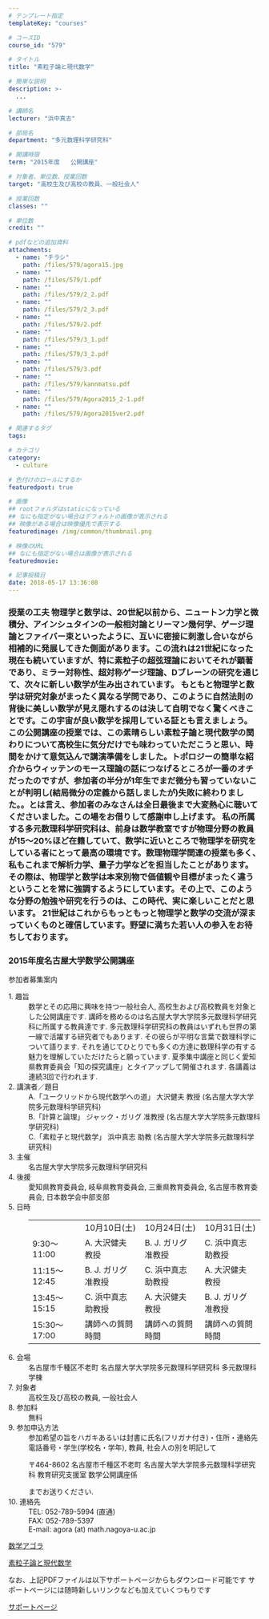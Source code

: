 ```yaml
---
# テンプレート指定
templateKey: "courses"

# コースID
course_id: "579"

# タイトル
title: "素粒子論と現代数学"

# 簡単な説明
description: >-
  ...

# 講師名
lecturer: "浜中真志"

# 部局名
department: "多元数理科学研究科"

# 開講時限
term: "2015年度	公開講座"

# 対象者、単位数、授業回数
target: "高校生及び高校の教員、一般社会人"

# 授業回数
classes: ""

# 単位数
credit: ""

# pdfなどの追加資料
attachments: 
  - name: "チラシ" 
    path: /files/579/agora15.jpg
  - name: "" 
    path: /files/579/1.pdf
  - name: "" 
    path: /files/579/2_2.pdf
  - name: "" 
    path: /files/579/2_3.pdf
  - name: "" 
    path: /files/579/2.pdf
  - name: "" 
    path: /files/579/3_1.pdf
  - name: "" 
    path: /files/579/3_2.pdf
  - name: "" 
    path: /files/579/3.pdf
  - name: "" 
    path: /files/579/kannmatsu.pdf
  - name: "" 
    path: /files/579/Agora2015_2-1.pdf
  - name: "" 
    path: /files/579/Agora2015ver2.pdf

# 関連するタグ
tags:

# カテゴリ
category:
  - culture

# 色付けのロールにするか
featuredpost: true

# 画像
## rootフォルダはstaticになっている
## なにも指定がない場合はデフォルトの画像が表示される
## 映像がある場合は映像優先で表示する
featuredimage: /img/common/thumbnail.png

# 映像のURL
## なにも指定がない場合は画像が表示される
featuredmovie: 

# 記事投稿日
date: 2018-05-17 13:36:08
---
```


### 授業の工夫 物理学と数学は、20世紀以前から、ニュートン力学と微積分、アインシュタインの一般相対論とリーマン幾何学、ゲージ理論とファイバー束といったように、互いに密接に刺激し合いながら相補的に発展してきた側面があります。この流れは21世紀になった現在も続いていますが、特に素粒子の超弦理論においてそれが顕著であり、ミラー対称性、超対称ゲージ理論、Dブレーンの研究を通じて、次々に新しい数学が生み出されています。 もともと物理学と数学は研究対象がまったく異なる学問であり、このように自然法則の背後に美しい数学が見え隠れするのは決して自明でなく驚くべきことです。この宇宙が良い数学を採用している証とも言えましょう。 この公開講座の授業では、この素晴らしい素粒子論と現代数学の関わりについて高校生に気分だけでも味わっていただこうと思い、時間をかけて意気込んで講演準備をしました。トポロジーの簡単な紹介からウィッテンのモース理論の話につなげるところが一番のオチだったのですが、参加者の半分が1年生でまだ微分も習っていないことが判明し(結局微分の定義から話しましたが)失敗に終わりました。。とは言え、参加者のみなさんは全日最後まで大変熱心に聴いてくださいました。この場をお借りして感謝申し上げます。 私の所属する多元数理科学研究科は、前身は数学教室ですが物理分野の教員が15～20%ほど在籍していて、数学に近いところで物理学を研究をしている者にとって最高の環境です。数理物理学関連の授業も多く、私もこれまで解析力学、量子力学などを担当したことがあります。その際は、物理学と数学は本来別物で価値観や目標がまったく違うということを常に強調するようにしています。その上で、このような分野の勉強や研究を行うのは、この時代、実に楽しいことだと思います。 21世紀はこれからもっともっと物理学と数学の交流が深まっていくものと確信しています。野望に満ちた若い人の参入をお待ちしております。



### 2015年度名古屋大学数学公開講座

参加者募集案内

<dl>
<dt>
1. 趣旨
</dt>

<dd>
数学とその応用に興味を持つ一般社会人, 高校生および高校教員を対象とした公開講座です. 講師を務めるのは名古屋大学大学院多元数理科学研究科に所属する教員達です. 多元数理科学研究科の教員はいずれも世界の第一線で活躍する研究者でもあります. その彼らが平明な言葉で数理科学について語ります. それを通じてひとりでも多くの方達に数理科学の有する魅力を理解していただけたらと願っています. 夏季集中講座と同じく愛知県教育委員会「知の探究講座」とタイアップして開催されます. 各講義は連続3回で行われます.
</dd>

<dt>
2. 講演者／題目
</dt>

<dd>
A.「ユークリッドから現代数学への道」 大沢健夫 教授 (名古屋大学大学院多元数理科学研究科)
</dd>

<dd>
B.「計算と論理」 ジャック・ガリグ 准教授 (名古屋大学大学院多元数理科学研究科)
</dd>

<dd>
C.「素粒子と現代数学」 浜中真志 助教 (名古屋大学大学院多元数理科学研究科)
</dd>

<dt>
3. 主催
</dt>

<dd>
名古屋大学大学院多元数理科学研究科
</dd>

<dt>
4. 後援
</dt>

<dd>
愛知県教育委員会, 岐阜県教育委員会, 三重県教育委員会, 名古屋市教育委員会, 日本数学会中部支部
</dd>

<dt>
5. 日時
</dt>

<dd>
<table>
<tr>
<td>
</td>

<td>
10月10日(土)
</td>

<td>
10月24日(土)
</td>

<td>
10月31日(土)
</td>
</tr>

<tr>
<td>
9:30～11:00
</td>

<td>
A. 大沢健夫 教授
</td>

<td>
B. J. ガリグ 准教授
</td>

<td>
C. 浜中真志 助教授
</td>
</tr>

<tr>
<td>
11:15～12:45
</td>

<td>
B. J. ガリグ 准教授
</td>

<td>
C. 浜中真志 助教授
</td>

<td>
A. 大沢健夫 教授
</td>
</tr>

<tr>
<td>
13:45～15:15
</td>

<td>
C. 浜中真志 助教授
</td>

<td>
A. 大沢健夫 教授
</td>

<td>
B. J. ガリグ 准教授
</td>
</tr>

<tr>
<td>
15:30～17:00
</td>

<td>
講師への質問時間
</td>

<td>
講師への質問時間
</td>

<td>
講師への質問時間
</td>
</tr>
</table>
</dd>

<dt>
6. 会場
</dt>

<dd>
名古屋市千種区不老町 名古屋大学大学院多元数理科学研究科 多元数理科学棟
</dd>

<dt>
7. 対象者
</dt>

<dd>
高校生及び高校の教員, 一般社会人
</dd>

<dt>
8. 参加料
</dt>

<dd>
無料
</dd>

<dt>
9. 参加申込方法
</dt>

<dd>
参加希望の旨をハガキあるいは封書に氏名(フリガナ付き)・住所・連絡先電話番号・学生(学校名・学年), 教員, 社会人の別を明記して

<p>
〒464-8602 名古屋市千種区不老町 名古屋大学大学院多元数理科学研究科 教育研究支援室 数学公開講座係
</p> までお送りください.
</dd>

<dt>
10. 連絡先
</dt>

<dd>
TEL: 052-789-5994 (直通)<br /> FAX: 052-789-5397<br /> E-mail: agora (at) math.nagoya-u.ac.jp<br />
</dd>
</dl>

[数学アゴラ](/files/579/agora15.jpg) 



[素粒子論と現代数学](/files/579/Agora2015ver2.pdf) 

なお、上記PDFファイルは以下サポートページからもダウンロード可能です
サポートページには随時新しいリンクなども加えていくつもりです

<a href="http://www.math.nagoya-u.ac.jp/~hamanaka/Agora.html" target_blank>サポートページ</a>





